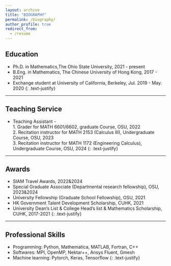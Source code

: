 ```yaml
---
layout: archive
title: "BIOGRAPHY"
permalink: /biography/
author_profile: true
redirect_from:
  - /resume
---
```


## Education

* Ph.D. in Mathematics,The Ohio State University, 2021 - present
* B.Eng. in Mathematics, The Chinese University of Hong Kong, 2017 - 2021
* Exchange student at University of California, Berkeley, Jul. 2019 - May. 2020
{: .text-justify}

 ---



## Teaching Service

* Teaching Assistant -
<br>1. Grader for MATH 6601/6602, graduate Course, OSU, 2022
<br>2. Recitation instructor for MATH 2153 (Calculus III), Undergraduate Course, OSU, 2023
<br>3. Recitation instructor for MATH 1172 (Engineering Calculus), Undergraduate Course, OSU, 2024
{: .text-justify}

---

##  Awards
* SIAM Travel Awards, 2022&2024
* Special Graduate Associate (Departmental research fellowship), OSU, 2023&2024
* University Fellowship (Graduate School Fellowship), OSU, 2021
* HK Government Talent Development Scholarship, CUHK, 2021
* University Dean’s List & College Head’s list & Mathematics Scholarship, CUHK, 2017-2021
{: .text-justify}


---

## Professional Skills
* Programming: Python, Mathematica, MATLAB, Fortran, C++
* Softwares: MPI, OpenMP, Nektar++, Ansys Fluent, Gmesh
* Machine learning: Pytorch, Keras, Tensorflow
{: .text-justify}
